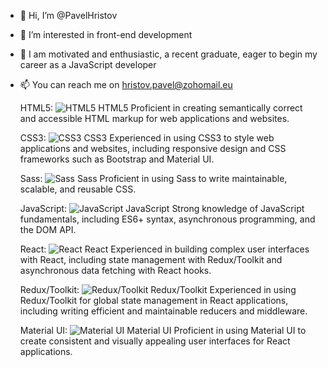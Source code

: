 - 👋 Hi, I’m @PavelHristov
- 👀 I’m interested in front-end development
- 🌱 I am motivated and enthusiastic, a
        recent graduate, eager to begin my
        career as a JavaScript developer 
- 📫 You can reach me on hristov.pavel@zohomail.eu









    HTML5: ![HTML5](https://img.shields.io/badge/-HTML5-E34F26?style=flat-square&logo=html5&logoColor=white)
        HTML5
        Proficient in creating semantically correct and accessible HTML markup for web applications and websites.

    CSS3: ![CSS3](https://img.shields.io/badge/-CSS3-1572B6?style=flat-square&logo=css3&logoColor=white)
        CSS3
        Experienced in using CSS3 to style web applications and websites, including responsive design and CSS frameworks such as Bootstrap and Material UI.

    Sass: ![Sass](https://img.shields.io/badge/-Sass-CC6699?style=flat-square&logo=sass&logoColor=white)
        Sass
        Proficient in using Sass to write maintainable, scalable, and reusable CSS.

    JavaScript: ![JavaScript](https://img.shields.io/badge/-JavaScript-F7DF1E?style=flat-square&logo=javascript&logoColor=black)
        JavaScript
        Strong knowledge of JavaScript fundamentals, including ES6+ syntax, asynchronous programming, and the DOM API.

    React: ![React](https://img.shields.io/badge/-React-61DAFB?style=flat-square&logo=react&logoColor=black)
        React
        Experienced in building complex user interfaces with React, including state management with Redux/Toolkit and asynchronous data fetching with React hooks.

    Redux/Toolkit: ![Redux/Toolkit](https://img.shields.io/badge/-Redux/Toolkit-764ABC?style=flat-square&logo=redux&logoColor=white)
        Redux/Toolkit
        Experienced in using Redux/Toolkit for global state management in React applications, including writing efficient and maintainable reducers and middleware.

    Material UI: ![Material UI](https://img.shields.io/badge/-Material_UI-0081CB?style=flat-square&logo=material-ui&logoColor=white)
        Material UI
        Proficient in using Material UI to create consistent and visually appealing user interfaces for React applications.
<!---
ribarlyk/ribarlyk is a ✨ special ✨ repository because its `README.md` (this file) appears on your GitHub profile.
You can click the Preview link to take a look at your changes.
--->
